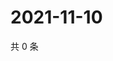 # 2021-11-10

共 0 条

<!-- BEGIN WEIBO -->
<!-- 最后更新时间 Wed Nov 10 2021 18:16:14 GMT+0800 (China Standard Time) -->

<!-- END WEIBO -->
